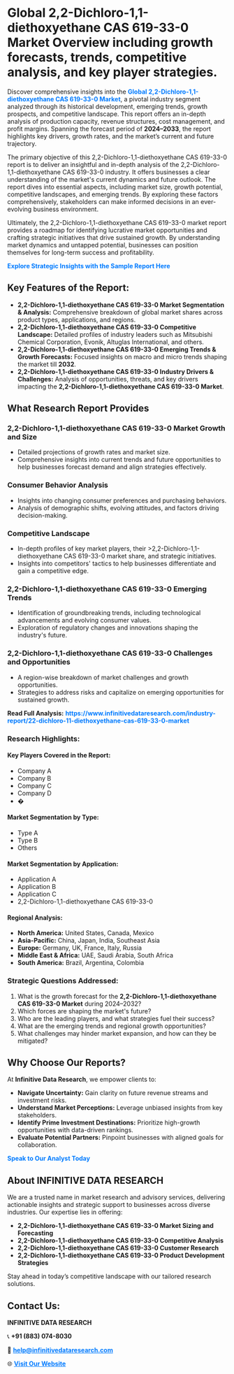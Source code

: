 <h1>Global 2,2-Dichloro-1,1-diethoxyethane CAS 619-33-0 Market Overview including growth forecasts, trends, competitive analysis, and key player strategies.</h1>
<p>
Discover comprehensive insights into the 
<a href="https://www.infinitivedataresearch.com/industry-report/22-dichloro-11-diethoxyethane-cas-619-33-0-market" rel="dofollow" style="color: #007BFF; text-decoration: none;"><strong>Global 2,2-Dichloro-1,1-diethoxyethane CAS 619-33-0 Market</strong></a>, a pivotal industry segment analyzed through its historical development, emerging trends, growth prospects, and competitive landscape. This report offers an in-depth analysis of production capacity, revenue structures, cost management, and profit margins. Spanning the forecast period of <strong>2024–2033</strong>, the report highlights key drivers, growth rates, and the market’s current and future trajectory.
</p>
<p>
The primary objective of this 2,2-Dichloro-1,1-diethoxyethane CAS 619-33-0 report is to deliver an insightful and in-depth analysis of the 2,2-Dichloro-1,1-diethoxyethane CAS 619-33-0 industry. It offers businesses a clear understanding of the market's current dynamics and future outlook. The report dives into essential aspects, including market size, growth potential, competitive landscapes, and emerging trends. By exploring these factors comprehensively, stakeholders can make informed decisions in an ever-evolving business environment.
</p>
<p>
Ultimately, the 2,2-Dichloro-1,1-diethoxyethane CAS 619-33-0 market report provides a roadmap for identifying lucrative market opportunities and crafting strategic initiatives that drive sustained growth. By understanding market dynamics and untapped potential, businesses can position themselves for long-term success and profitability.
</p>
<p>
<a href="https://www.infinitivedataresearch.com/request-sample/reportId=111272" style="color: #007BFF; text-decoration: none;"><strong>Explore Strategic Insights with the Sample Report Here</strong></a>
</p>

<h2>Key Features of the Report:</h2>
<ul>
<li><strong>2,2-Dichloro-1,1-diethoxyethane CAS 619-33-0 Market Segmentation & Analysis:</strong> Comprehensive breakdown of global market shares across product types, applications, and regions.</li>
<li><strong>2,2-Dichloro-1,1-diethoxyethane CAS 619-33-0 Competitive Landscape:</strong> Detailed profiles of industry leaders such as Mitsubishi Chemical Corporation, Evonik, Altuglas International, and others.</li>
<li><strong>2,2-Dichloro-1,1-diethoxyethane CAS 619-33-0 Emerging Trends & Growth Forecasts:</strong> Focused insights on macro and micro trends shaping the market till <strong>2032</strong>.</li>
<li><strong>2,2-Dichloro-1,1-diethoxyethane CAS 619-33-0 Industry Drivers & Challenges:</strong> Analysis of opportunities, threats, and key drivers impacting the <strong>2,2-Dichloro-1,1-diethoxyethane CAS 619-33-0 Market</strong>.</li>
</ul>

<h2>What Research Report Provides</h2>
<h3>2,2-Dichloro-1,1-diethoxyethane CAS 619-33-0 Market Growth and Size</h3>
<ul>
<li>Detailed projections of growth rates and market size.</li>
<li>Comprehensive insights into current trends and future opportunities to help businesses forecast demand and align strategies effectively.</li>
</ul>

<h3>Consumer Behavior Analysis</h3>
<ul>
<li>Insights into changing consumer preferences and purchasing behaviors.</li>
<li>Analysis of demographic shifts, evolving attitudes, and factors driving decision-making.</li>
</ul>

<h3>Competitive Landscape</h3>
<ul>
<li>In-depth profiles of key market players, their >2,2-Dichloro-1,1-diethoxyethane CAS 619-33-0 market share, and strategic initiatives.</li>
<li>Insights into competitors' tactics to help businesses differentiate and gain a competitive edge.</li>
</ul>

<h3>2,2-Dichloro-1,1-diethoxyethane CAS 619-33-0 Emerging Trends</h3>
<ul>
<li>Identification of groundbreaking trends, including technological advancements and evolving consumer values.</li>
<li>Exploration of regulatory changes and innovations shaping the industry's future.</li>
</ul>

<h3>2,2-Dichloro-1,1-diethoxyethane CAS 619-33-0 Challenges and Opportunities</h3>
<ul>
<li>A region-wise breakdown of market challenges and growth opportunities.</li>
<li>Strategies to address risks and capitalize on emerging opportunities for sustained growth.</li>
</ul>
<p><strong>Read Full Analysis:</strong> <a href="https://www.infinitivedataresearch.com/industry-report/22-dichloro-11-diethoxyethane-cas-619-33-0-market" rel="dofollow" style="color: #007BFF; text-decoration: none;"><strong>https://www.infinitivedataresearch.com/industry-report/22-dichloro-11-diethoxyethane-cas-619-33-0-market</strong></a></p>
<h3>Research Highlights:</h3>
<h4>Key Players Covered in the Report:</h4>
<ul><li>Company A</li><li>Company B</li><li>Company C</li><li>Company D</li><li>�</li></ul>
<h4>Market Segmentation by Type:</h4>
<ul><li>Type A</li><li>Type B</li><li>Others</li></ul>
<h4>Market Segmentation by Application:</h4>
<ul><li>Application A</li><li>Application B</li><li>Application C</li><li>2,2-Dichloro-1,1-diethoxyethane CAS 619-33-0</li></ul>

<h4>Regional Analysis:</h4>
<ul>
<li><strong>North America:</strong> United States, Canada, Mexico</li>
<li><strong>Asia-Pacific:</strong> China, Japan, India, Southeast Asia</li>
<li><strong>Europe:</strong> Germany, UK, France, Italy, Russia</li>
<li><strong>Middle East & Africa:</strong> UAE, Saudi Arabia, South Africa</li>
<li><strong>South America:</strong> Brazil, Argentina, Colombia</li>
</ul>

<h3>Strategic Questions Addressed:</h3>
<ol>
<li>What is the growth forecast for the <strong>2,2-Dichloro-1,1-diethoxyethane CAS 619-33-0 Market</strong> during 2024–2032?</li>
<li>Which forces are shaping the market's future?</li>
<li>Who are the leading players, and what strategies fuel their success?</li>
<li>What are the emerging trends and regional growth opportunities?</li>
<li>What challenges may hinder market expansion, and how can they be mitigated?</li>
</ol>

<h2>Why Choose Our Reports?</h2>
<p>At <strong>Infinitive Data Research</strong>, we empower clients to:</p>
<ul>
<li><strong>Navigate Uncertainty:</strong> Gain clarity on future revenue streams and investment risks.</li>
<li><strong>Understand Market Perceptions:</strong> Leverage unbiased insights from key stakeholders.</li>
<li><strong>Identify Prime Investment Destinations:</strong> Prioritize high-growth opportunities with data-driven rankings.</li>
<li><strong>Evaluate Potential Partners:</strong> Pinpoint businesses with aligned goals for collaboration.</li>
</ul>
<p><a href="https://www.infinitivedataresearch.com/industry-report/22-dichloro-11-diethoxyethane-cas-619-33-0-market" rel="dofollow" style="color: #007BFF; text-decoration: none;"><strong>Speak to Our Analyst Today</strong></a></p>

<h2>About INFINITIVE DATA RESEARCH</h2>
<p>We are a trusted name in market research and advisory services, delivering actionable insights and strategic support to businesses across diverse industries. Our expertise lies in offering:</p>
<ul>
<li><strong>2,2-Dichloro-1,1-diethoxyethane CAS 619-33-0 Market Sizing and Forecasting</strong></li>
<li><strong>2,2-Dichloro-1,1-diethoxyethane CAS 619-33-0 Competitive Analysis</strong></li>
<li><strong>2,2-Dichloro-1,1-diethoxyethane CAS 619-33-0 Customer Research</strong></li>
<li><strong>2,2-Dichloro-1,1-diethoxyethane CAS 619-33-0 Product Development Strategies</strong></li>
</ul>
<p>Stay ahead in today’s competitive landscape with our tailored research solutions.</p>

<h2>Contact Us:</h2>
<p><strong>INFINITIVE DATA RESEARCH</strong></p>
<p>📞 <strong>+91 (883) 074-8030</strong></p>
<p>📧 <strong><a href="mailto:help@infinitivedataresearch.com" style="color: #007BFF;">help@infinitivedataresearch.com</a></strong></p>
<p>🌐 <strong><a href="https://www.infinitivedataresearch.com" rel="dofollow" style="color: #007BFF;">Visit Our Website</a></strong></p>